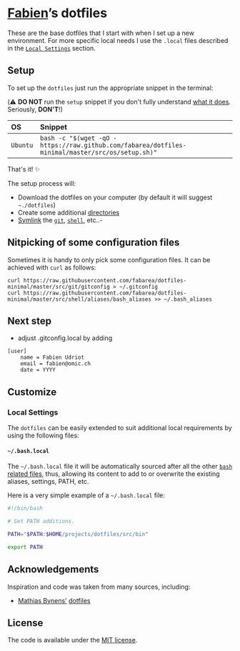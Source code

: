 # [Fabien](https://github.com/fabarea)’s dotfiles

These are the base dotfiles that I start with when I set up a
new environment. For more specific local needs I use the `.local`
files described in the [`Local Settings`](#local-settings) section.

## Setup

To set up the `dotfiles` just run the appropriate snippet in the
terminal:

(:warning: **DO NOT** run the `setup` snippet if you don't fully
understand [what it does](src/os/setup.sh). Seriously, **DON'T**!)

| OS | Snippet |
|:---|:---|
| `Ubuntu` | `bash -c "$(wget -qO - https://raw.github.com/fabarea/dotfiles-minimal/master/src/os/setup.sh)"` |

That's it! :sparkles:

The setup process will:

* Download the dotfiles on your computer (by default it will suggest
  `~./dotfiles`)
* Create some additional [directories](src/os/create_directories.sh)
* [Symlink](src/os/create_symbolic_links.sh) the
  [`git`](src/git),
  [`shell`](src/shell), etc..-

## Nitpicking of some configuration files

Sometimes it is handy to only pick some configuration files. It can be achieved with `curl` as follows:

```
curl https://raw.githubusercontent.com/fabarea/dotfiles-minimal/master/src/git/gitconfig > ~/.gitconfig
curl https://raw.githubusercontent.com/fabarea/dotfiles-minimal/master/src/shell/aliases/bash_aliases >> ~/.bash_aliases
```

## Next step

* adjust .gitconfig.local by adding

```
[user]
	name = Fabien Udriot
	email = fabien@omic.ch
	date = YYYY
```

## Customize

### Local Settings

The `dotfiles` can be easily extended to suit additional local
requirements by using the following files:

#### `~/.bash.local`

The `~/.bash.local` file it will be automatically sourced after
all the other [`bash` related files](src/shell), thus, allowing
its content to add to or overwrite the existing aliases, settings,
PATH, etc.

Here is a very simple example of a `~/.bash.local` file:

```bash
#!/bin/bash

# Set PATH additions.

PATH="$PATH:$HOME/projects/dotfiles/src/bin"

export PATH
```

## Acknowledgements

Inspiration and code was taken from many sources, including:

* [Mathias Bynens'](https://github.com/mathiasbynens)
  [dotfiles](https://github.com/mathiasbynens/dotfiles)

## License

The code is available under the [MIT license](LICENSE.txt).
